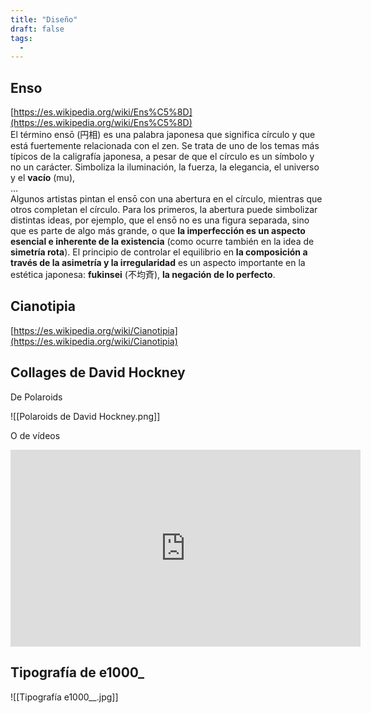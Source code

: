 ```yaml
---
title: "Diseño"
draft: false
tags:
  -
---
```

## Enso  
[https://es.wikipedia.org/wiki/Ens%C5%8D](https://es.wikipedia.org/wiki/Ens%C5%8D)  
El término ensō (円相) es una palabra japonesa que significa círculo y que está fuertemente relacionada con el zen. Se trata de uno de los temas más típicos de la caligrafía japonesa, a pesar de que el círculo es un símbolo y no un carácter. Simboliza la iluminación, la fuerza, la elegancia, el universo y el **vacío** (mu),  
…  
Algunos artistas pintan el ensō con una abertura en el círculo, mientras que otros completan el círculo. Para los primeros, la abertura puede simbolizar distintas ideas, por ejemplo, que el ensō no es una figura separada, sino que es parte de algo más grande, o que **la imperfección es un aspecto esencial e inherente de la existencia** (como ocurre también en la idea de **simetría rota**). El principio de controlar el equilibrio en **la composición a través de la asimetría y la irregularidad** es un aspecto importante en la estética japonesa: **fukinsei** (不均斉), **la negación de lo perfecto**.
## Cianotipia  
[https://es.wikipedia.org/wiki/Cianotipia](https://es.wikipedia.org/wiki/Cianotipia)
## Collages de David Hockney  
De Polaroids

![[Polaroids de David Hockney.png]]

O de vídeos  

<iframe width="560" height="315" src="https://www.youtube.com/embed/wfHFebXBbbk?si=I3uiO3c4h-IHKT1L" title="YouTube video player" frameborder="0" allow="accelerometer; autoplay; clipboard-write; encrypted-media; gyroscope; picture-in-picture; web-share" referrerpolicy="strict-origin-when-cross-origin" allowfullscreen></iframe>

## Tipografía de e1000_

![[Tipografía e1000__.jpg]]